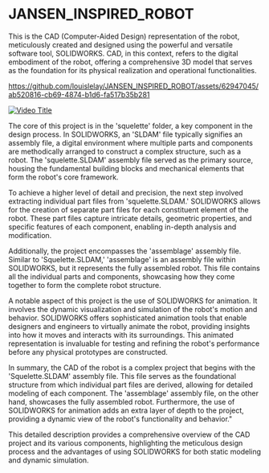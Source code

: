 # JANSEN_INSPIRED_ROBOT
 
This is the CAD (Computer-Aided Design) representation of the robot, meticulously created and designed using the powerful and versatile software tool, SOLIDWORKS. CAD, in this context, refers to the digital embodiment of the robot, offering a comprehensive 3D model that serves as the foundation for its physical realization and operational functionalities.



https://github.com/louislelay/JANSEN_INSPIRED_ROBOT/assets/62947045/ab520816-cb69-4874-b1d6-fa517b35b281



[![Video Title](https://img.youtube.com/vi/o-tGp5pezWQ/0.jpg)](https://www.youtube.com/watch?v=o-tGp5pezWQ)

The core of this project is in the 'squelette' folder, a key component in the design process. In SOLIDWORKS, an 'SLDAM' file typically signifies an assembly file, a digital environment where multiple parts and components are methodically arranged to construct a complex structure, such as a robot. The 'squelette.SLDAM' assembly file served as the primary source, housing the fundamental building blocks and mechanical elements that form the robot's core framework.

To achieve a higher level of detail and precision, the next step involved extracting individual part files from 'squelette.SLDAM.' SOLIDWORKS allows for the creation of separate part files for each constituent element of the robot. These part files capture intricate details, geometric properties, and specific features of each component, enabling in-depth analysis and modification.

Additionally, the project encompasses the 'assemblage' assembly file. Similar to 'Squelette.SLDAM,' 'assemblage' is an assembly file within SOLIDWORKS, but it represents the fully assembled robot. This file contains all the individual parts and components, showcasing how they come together to form the complete robot structure.

A notable aspect of this project is the use of SOLIDWORKS for animation. It involves the dynamic visualization and simulation of the robot's motion and behavior. SOLIDWORKS offers sophisticated animation tools that enable designers and engineers to virtually animate the robot, providing insights into how it moves and interacts with its surroundings. This animated representation is invaluable for testing and refining the robot's performance before any physical prototypes are constructed.

In summary, the CAD of the robot is a complex project that begins with the 'Squelette.SLDAM' assembly file. This file serves as the foundational structure from which individual part files are derived, allowing for detailed modeling of each component. The 'assemblage' assembly file, on the other hand, showcases the fully assembled robot. Furthermore, the use of SOLIDWORKS for animation adds an extra layer of depth to the project, providing a dynamic view of the robot's functionality and behavior."

This detailed description provides a comprehensive overview of the CAD project and its various components, highlighting the meticulous design process and the advantages of using SOLIDWORKS for both static modeling and dynamic simulation.
